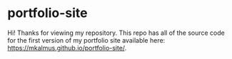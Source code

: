 # portfolio-site

Hi! Thanks for viewing my repository. This repo has all of the source code for the first version of my portfolio site available here: https://mkalmus.github.io/portfolio-site/.
